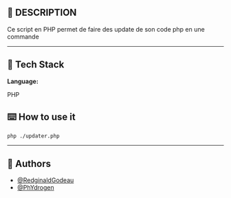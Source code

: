 ## 📑 DESCRIPTION
Ce script en PHP permet de faire des update de son code php en une commande

----------------------
## 🔧 Tech Stack

**Language:** 

PHP

## ⌨️ How to use it

```
php ./updater.php
```

----------------------

## 👦 Authors

- [@RedginaldGodeau](https://github.com/RedginaldGodeau)
- [@PhYdrogen](https://github.com/PhYdrogen)
